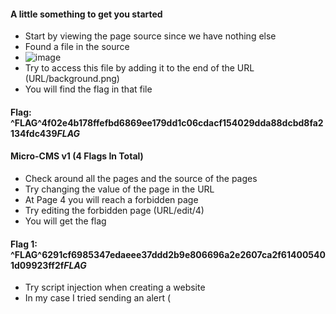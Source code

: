#### A little something to get you started

* Start by viewing the page source since we have nothing else
* Found a file in the source
* ![image](https://github.com/Anas-Ehab/2023RoadmapNotes/assets/55194408/fff91038-8239-42d2-99b3-38dcbf797cec)
* Try to access this file by adding it to the end of the URL (URL/background.png)
* You will find the flag in that file

#### Flag: ^FLAG^4f02e4b178ffefbd6869ee179dd1c06cdacf154029dda88dcbd8fa2134fdc439$FLAG$

#### Micro-CMS v1 (4 Flags In Total)
* Check around all the pages and the source of the pages
* Try changing the value of the page in the URL
* At Page 4 you will reach a forbidden page
* Try editing the forbidden page (URL/edit/4)
* You will get the flag

#### Flag 1: ^FLAG^6291cf6985347edaeee37ddd2b9e806696a2e2607ca2f614005401d09923ff2f$FLAG$

* Try script injection when creating a website
* In my case I tried sending an alert (<script>alert(1)<script>
* And the flag showed

#### Flag 2: ^FLAG^11396692e1f804c5315099e0ce8a47b7a9b2a1bcdf6d439a7fb04ecf4bcb9152$FLAG$
